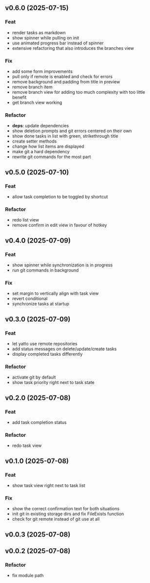 ## v0.6.0 (2025-07-15)

### Feat

- render tasks as markdown
- show spinner while pulling on init
- use animated progress bar instead of spinner
- extensive refactoring that also introduces the branches view

### Fix

- add some form improvements
- pull only if remote is enabled and check for errors
- remove background and padding from title in preview
- remove branch item
- remove branch view for adding too much complexity with too little benefit
- get branch view working

### Refactor

- **deps**: update dependencies
- show deletion prompts and git errors centered on their own
- show done tasks in list with green, strikethrough title
- create setter methods
- change how list items are displayed
- make git a hard dependency
- rewrite git commands for the most part

## v0.5.0 (2025-07-10)

### Feat

- allow task completion to be toggled by shortcut

### Refactor

- redo list view
- remove confirm in edit view in favour of hotkey

## v0.4.0 (2025-07-09)

### Feat

- show spinner while synchronization is in progress
- run git commands in background

### Fix

- set margin to vertically align with task view
- revert conditional
- synchronize tasks at startup

## v0.3.0 (2025-07-09)

### Feat

- let yatto use remote repositories
- add status messages on delete/update/create tasks
- display completed tasks differently

### Refactor

- activate git by default
- show task priority right next to task state

## v0.2.0 (2025-07-08)

### Feat

- add task completion status

### Refactor

- redo task view

## v0.1.0 (2025-07-08)

### Feat

- show task view right next to task list

### Fix

- show the correct confirmation text for both situations
- init git in existing storage dirs and fix FileExists function
- check for git remote instead of git use at all

## v0.0.3 (2025-07-08)

## v0.0.2 (2025-07-08)

### Refactor

- fix module path
